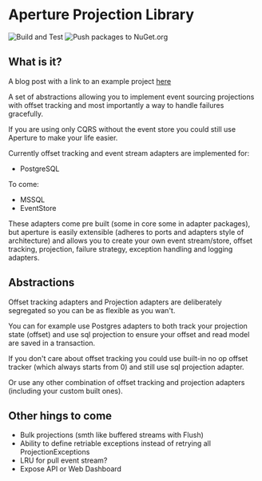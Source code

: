 # Aperture Projection Library

![Build and Test](https://github.com/aneshas/aperture/workflows/Build%20and%20Test/badge.svg)
![Push packages to NuGet.org](https://github.com/aneshas/aperture/workflows/Push%20packages%20to%20NuGet.org/badge.svg)

## What is it?
A blog post with a link to an example project [here](https://medium.com/@aneshas/c-event-sourcing-example-with-tactical-ddd-and-aperture-4ade39cbaac3)

A set of abstractions allowing you to implement event sourcing projections
with offset tracking and most importantly a way to handle failures gracefully.

If you are using only CQRS without the event store you could still
use Aperture to make your life easier.

Currently offset tracking and event stream adapters are implemented for:

- PostgreSQL

To come:
- MSSQL
- EventStore

These adapters come pre built (some in core some in adapter packages), 
but aperture is easily extensible (adheres to ports and adapters style of architecture) and allows you
to create your own event stream/store, offset tracking, projection, failure strategy,
exception handling and logging adapters.

## Abstractions

Offset tracking adapters and Projection adapters are deliberately
segregated so you can be as flexible as you wan't.

You can for example use Postgres adapters to both track your projection state (offset)
and use sql projection to ensure your offset and read model are saved in a transaction.

If you don't care about offset tracking you could use built-in no op offset
tracker (which always starts from 0) and still use sql projection adapter.

Or use any other combination of offset tracking and projection adapters  
(including your custom built ones).

## Other hings to come
- Bulk projections (smth like buffered streams with Flush)
- Ability to define retriable exceptions instead of retrying all ProjectionExceptions
- LRU for pull event stream?
- Expose API or Web Dashboard
